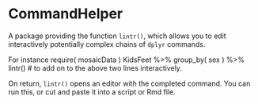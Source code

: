 # CommandHelper

A package providing the function `lintr()`, which allows you to edit interactively potentially complex chains of `dplyr` commands.

For instance
    require( mosaicData )
    KidsFeet %>%
      group_by( sex ) %>%
      lintr() # to add on to the above two lines interactively.

On return, `lintr()` opens an editor with the completed command.  You can run this, or cut and paste it into a script or Rmd file.
